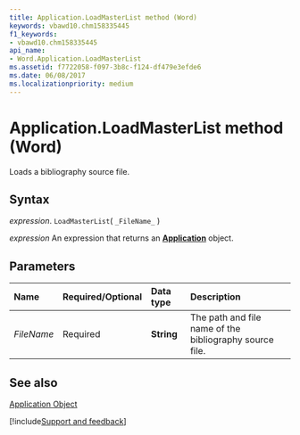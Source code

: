 ```yaml
---
title: Application.LoadMasterList method (Word)
keywords: vbawd10.chm158335445
f1_keywords:
- vbawd10.chm158335445
api_name:
- Word.Application.LoadMasterList
ms.assetid: f7722058-f097-3b8c-f124-df479e3efde6
ms.date: 06/08/2017
ms.localizationpriority: medium
---
```



# Application.LoadMasterList method (Word)

Loads a bibliography source file.


## Syntax

_expression_. `LoadMasterList`( `_FileName_` )

 _expression_ An expression that returns an **[Application](Word.Application.md)** object. 


## Parameters



|Name|Required/Optional|Data type|Description|
|:-----|:-----|:-----|:-----|
| _FileName_|Required| **String**|The path and file name of the bibliography source file.|

## See also


[Application Object](Word.Application.md)

[!include[Support and feedback](~/includes/feedback-boilerplate.md)]